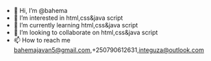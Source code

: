 - 👋 Hi, I’m @bahema
- 👀 I’m interested in html,css&java script
- 🌱 I’m currently learning html,css&java script
- 💞️ I’m looking to collaborate on html,css&java script
- 📫 How to reach me bahemajavan5@gmail.com,+250790612631,integuza@outlook.com

<!---
i live in Rwanda.i am intrested in learning coding but on just web building and design so if is there any one may help me to achive this dreams that i want in my life.
--->
